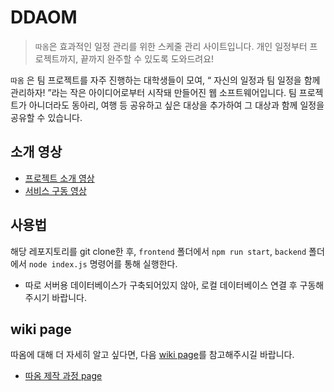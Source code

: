 # DDAOM

> `따옴`은 효과적인 일정 관리를 위한 스케줄 관리 사이트입니다. 개인 일정부터 프로젝트까지, 끝까지 완주할 수 있도록 도와드려요!

`따옴` 은 팀 프로젝트를 자주 진행하는 대학생들이 모여, “ 자신의 일정과 팀 일정을 함께 관리하자! ”라는 작은 아이디어로부터 시작돼 만들어진 웹 소프트웨어입니다. 팀 프로젝트가 아니더라도 동아리, 여행 등 공유하고 싶은 대상을 추가하여 그 대상과 함께 일정을 공유할 수 있습니다.

## 소개 영상

- [프로젝트 소개 영상](https://youtu.be/gWHTH-L3urU)
- [서비스 구동 영상](https://youtu.be/UKXYObs00Q4)

## 사용법

해당 레포지토리를 git clone한 후, ```frontend``` 폴더에서 ```npm run start```, ```backend``` 폴더에서 ```node index.js``` 명령어를 통해 실행한다.
- 따로 서버용 데이터베이스가 구축되어있지 않아, 로컬 데이터베이스 연결 후 구동해주시기 바랍니다.

## wiki page

따옴에 대해 더 자세히 알고 싶다면, 다음 [wiki page](https://royal-tiger-88d.notion.site/DDAOM-5841b3ff9a9b48fa8ee038357f722abf)를 참고해주시길 바랍니다.
- [따옴 제작 과정 page](https://royal-tiger-88d.notion.site/DDAOM-ffbbdf130e1f41beb42c1674cb91fc25)
